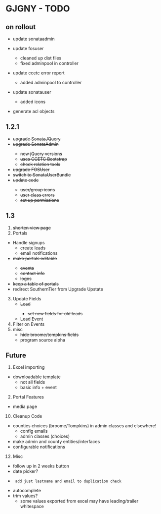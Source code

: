 # GJGNY - TODO

## on rollout
- update sonataadmin
- update fosuser
	- cleaned up dist files
	- fixed adminpool in controller
- update ccetc error report
	- added adminpool to controller
- update sonatauser
	- added icons
	
- generate acl objects

## 1.2.1
- <del>upgrade SonataJQuery
- <del>upgrade SonataAdmin
	- <del>new jQuery versions
	- <del>uses CCETC Bootstrap
    - <del>check relation tools
- <del>upgrade FOSUser	
- <del>switch to SonataUserBundle
- <del>update code
    - <del>user/group icons
    - <del>user class errors
    - <del>set up permissions

## 1.3		
1. <del>shorten view page
2. Portals
 - Handle signups
 	- create leads
 	- email notifications
 - <del>make portals editable
 	- <del>events
 	- <del>contact info
 	- <del>logos
 - <del>keep a table of portals
 - redirect SouthernTier from Upgrade Upstate
3. Update Fields
	- <del>Lead
		- set new fields for old leads
	- Lead Event
4. Filter on Events
10. misc
	- <del>hide broome/tompkins fields
	- program source alpha

## Future
1.	Excel importing	
 - downloadable template		
     - not all fields		
	- basic info + event
2.	Portal Features
 - media page
10.	Cleanup	Code
 -  counties choices (broome/Tompkins) in admin classes and elsewhere!
     - config emails
	 - admin classes (choices)
 -  make admin and county entities/interfaces
 -  configurable notifications
12.	Misc	
 -	follow up in 2 weeks button
 -	date picker?
 -      add just lastname and email to duplication check
 -	autocomplete
 -	trim values?
 	- some values exported from excel may have leading/trailer whitespace